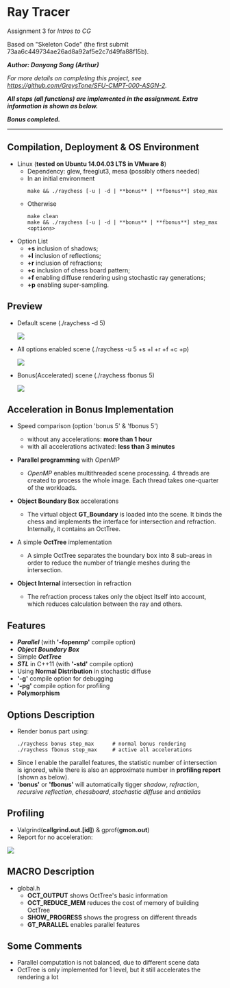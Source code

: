 # Ray Tracer

Assignment 3 for *Intros to CG*

Based on "Skeleton Code" (the first submit 73aa6c449734ae26ad8a92af5e2c7d49fa88f15b).

***Author: Danyang Song (Arthur)***

*For more details on completing this project, see https://github.com/GreysTone/SFU-CMPT-000-ASGN-2.*

***All steps (all functions) are implemented in the assignment. Extra information is shown as below.***

***Bonus completed.***

******

## Compilation, Deployment & OS Environment
* Linux (**tested on Ubuntu 14.04.03 LTS in VMware 8**)
    * Dependency: glew, freeglut3, mesa (possibly others needed)
    * In an initial environment
        ~~~
        make && ./raychess [-u | -d | **bonus** | **fbonus**] step_max
        ~~~
    * Otherwise
        ~~~
        make clean
        make && ./raychess [-u | -d | **bonus** | **fbonus**] step_max <options>
        ~~~
* Option List
   * **+s** inclusion of shadows;
   * **+l** inclusion of reflections;
   * **+r** inclusion of refractions;
   * **+c** inclusion of chess board pattern;
   * **+f** enabling diffuse rendering using stochastic ray generations;
   * **+p** enabling super-sampling.
 
## Preview
* Default scene (./raychess -d 5)

  <img src="default.bmp" />

* All options enabled scene (./raychess -u 5 +s +l +r +f +c +p)

  <img src="mine.bmp" />

* Bonus(Accelerated) scene (./raychess fbonus 5)

  <img src="chess_scene.bmp" />

## Acceleration in Bonus Implementation
* Speed comparison (option 'bonus 5' & 'fbonus 5')
  * without any accelerations: **more than 1 hour**
  * with all accelerations activated: **less than 3 minutes**


* **Parallel programming** with *OpenMP*
  * *OpenMP* enables multithreaded scene processing. 4 threads are created to process the whole image. Each thread takes one-quarter of the workloads.
* **Object Boundary Box** accelerations
  * The virtual object **GT_Boundary** is loaded into the scene. It binds the chess and implements the interface for intersection and refraction. Internally, it contains an OctTree.
* A simple **OctTree** implementation
  * A simple OctTree separates the boundary box into 8 sub-areas in order to reduce the number of triangle meshes during the intersection.
* **Object Internal** intersection in refraction
  * The refraction process takes only the object itself into account, which reduces calculation between the ray and others.

## Features
* ***Parallel*** (with **'-fopenmp'** compile option)
* ***Object Boundary Box***
* Simple ***OctTree***
* ***STL*** in C++11 (with **'-std'** compile option)
* Using **Normal Distribution** in stochastic diffuse
* **'-g'** compile option for debugging
* **'-pg'** compile option for profiling
* **Polymorphism**

## Options Description
* Render bonus part using:
   ~~~
   ./raychess bonus step_max      # normal bonus rendering
   ./raychess fbonus step_max     # active all accelerations
   ~~~
* Since I enable the parallel features, the statistic number of intersection is ignored, while there is also an approximate number in **profiling report** (shown as below).
* **'bonus'** or **'fbonus'** will automatically tigger *shadow*, *refraction*, *recursive reflection*, *chessboard*, *stochastic diffuse* and *antialias*

## Profiling
* Valgrind(**callgrind.out.[id]**) & gprof(**gmon.out**)
* Report for no acceleration:

<img src="report.png" />

## MACRO Description
* global.h
  * **OCT_OUTPUT** shows OctTree's basic information
  * **OCT_REDUCE_MEM** reduces the cost of memory of building OctTree
  * **SHOW_PROGRESS** shows the progress on different threads
  * **GT_PARALLEL** enables parallel features


## Some Comments
* Parallel computation is not balanced, due to different scene data
* OctTree is only implemented for 1 level, but it still accelerates the rendering a lot
